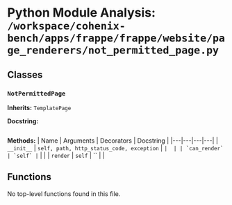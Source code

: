 # Python Module Analysis: `/workspace/cohenix-bench/apps/frappe/frappe/website/page_renderers/not_permitted_page.py`

## Classes

### `NotPermittedPage`
**Inherits:** `TemplatePage`


**Docstring:**
```

```

**Methods:**
| Name | Arguments | Decorators | Docstring |
|---|---|---|---|
| `__init__` | `self, path, http_status_code, exception` | `` |  |
| `can_render` | `self` | `` |  |
| `render` | `self` | `` |  |





## Functions

No top-level functions found in this file.
